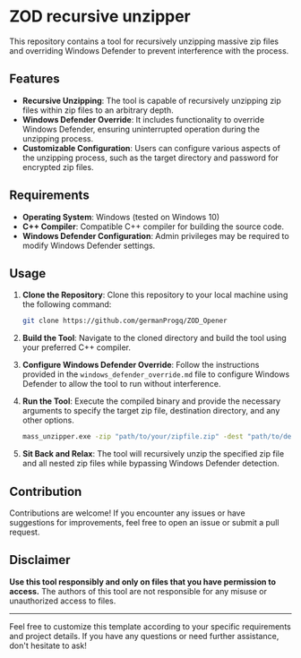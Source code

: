 # ZOD recursive unzipper

This repository contains a tool for recursively unzipping massive zip files and overriding Windows Defender to prevent interference with the process.

## Features

- **Recursive Unzipping**: The tool is capable of recursively unzipping zip files within zip files to an arbitrary depth.
- **Windows Defender Override**: It includes functionality to override Windows Defender, ensuring uninterrupted operation during the unzipping process.
- **Customizable Configuration**: Users can configure various aspects of the unzipping process, such as the target directory and password for encrypted zip files.

## Requirements

- **Operating System**: Windows (tested on Windows 10)
- **C++ Compiler**: Compatible C++ compiler for building the source code.
- **Windows Defender Configuration**: Admin privileges may be required to modify Windows Defender settings.

## Usage

1. **Clone the Repository**: Clone this repository to your local machine using the following command:

   ```bash
   git clone https://github.com/germanProgq/ZOD_Opener
   ```

2. **Build the Tool**: Navigate to the cloned directory and build the tool using your preferred C++ compiler.

3. **Configure Windows Defender Override**: Follow the instructions provided in the `windows_defender_override.md` file to configure Windows Defender to allow the tool to run without interference.

4. **Run the Tool**: Execute the compiled binary and provide the necessary arguments to specify the target zip file, destination directory, and any other options.

   ```bash
   mass_unzipper.exe -zip "path/to/your/zipfile.zip" -dest "path/to/destination/directory" -password "your_zip_password"
   ```

5. **Sit Back and Relax**: The tool will recursively unzip the specified zip file and all nested zip files while bypassing Windows Defender detection.

## Contribution

Contributions are welcome! If you encounter any issues or have suggestions for improvements, feel free to open an issue or submit a pull request.

## Disclaimer

**Use this tool responsibly and only on files that you have permission to access.** The authors of this tool are not responsible for any misuse or unauthorized access to files.

---

Feel free to customize this template according to your specific requirements and project details. If you have any questions or need further assistance, don't hesitate to ask!
